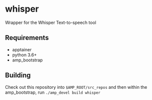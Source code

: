 # whisper
Wrapper for the Whisper Text-to-speech tool

## Requirements
* apptainer
* python 3.6+
* amp_bootstrap

## Building
Check out this repository into `$AMP_ROOT/src_repos` and then within the amp_bootstrap, run `./amp_devel build whisper`
